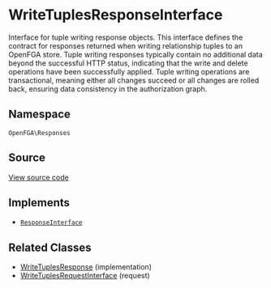 # WriteTuplesResponseInterface

Interface for tuple writing response objects. This interface defines the contract for responses returned when writing relationship tuples to an OpenFGA store. Tuple writing responses typically contain no additional data beyond the successful HTTP status, indicating that the write and delete operations have been successfully applied. Tuple writing operations are transactional, meaning either all changes succeed or all changes are rolled back, ensuring data consistency in the authorization graph.

## Namespace
`OpenFGA\Responses`

## Source
[View source code](https://github.com/evansims/openfga-php/blob/main/src/Responses/WriteTuplesResponseInterface.php)

## Implements
* [`ResponseInterface`](ResponseInterface.md)

## Related Classes
* [WriteTuplesResponse](Responses/WriteTuplesResponse.md) (implementation)
* [WriteTuplesRequestInterface](Requests/WriteTuplesRequestInterface.md) (request)
